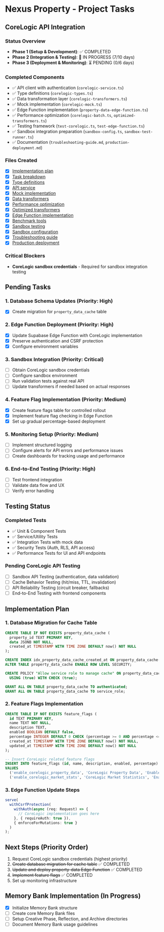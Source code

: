 # Nexus Property - Project Tasks

## CoreLogic API Integration

### Status Overview
- **Phase 1 (Setup & Development)**: ✅ COMPLETED
- **Phase 2 (Integration & Testing)**: 🔄 IN PROGRESS (7/10 days)
- **Phase 3 (Deployment & Monitoring)**: ⏳ PENDING (0/6 days)

### Completed Components
- ✅ API client with authentication (`corelogic-service.ts`)
- ✅ Type definitions (`corelogic-types.ts`)
- ✅ Data transformation layer (`corelogic-transformers.ts`)
- ✅ Mock implementation (`corelogic-mock.ts`)
- ✅ Edge Function implementation (`property-data-edge-function.ts`)
- ✅ Performance optimization (`corelogic-batch.ts`, `optimized-transformers.ts`)
- ✅ Testing framework (`test-corelogic.ts`, `test-edge-function.ts`)
- ✅ Sandbox integration preparation (`sandbox-config.ts`, `sandbox-test-runner.ts`)
- ✅ Documentation (`troubleshooting-guide.md`, `production-deployment.md`)

### Files Created
- [x] [Implementation plan](./CoreLogic-API/implementation-plan.md)
- [x] [Task breakdown](./CoreLogic-API/tasks.md)
- [x] [Type definitions](./CoreLogic-API/corelogic-types.ts)
- [x] [API service](./CoreLogic-API/corelogic-service.ts)
- [x] [Mock implementation](./CoreLogic-API/corelogic-mock.ts)
- [x] [Data transformers](./CoreLogic-API/corelogic-transformers.ts)
- [x] [Performance optimization](./CoreLogic-API/corelogic-batch.ts)
- [x] [Optimized transformers](./CoreLogic-API/optimized-transformers.ts)
- [x] [Edge Function implementation](./CoreLogic-API/property-data-edge-function.ts)
- [x] [Benchmark tools](./CoreLogic-API/enhanced-benchmark.ts)
- [x] [Sandbox testing](./CoreLogic-API/sandbox-test-runner.ts)
- [x] [Sandbox configuration](./CoreLogic-API/sandbox-config.ts)
- [x] [Troubleshooting guide](./CoreLogic-API/troubleshooting-guide.md)
- [x] [Production deployment](./CoreLogic-API/production-deployment.md)

### Critical Blockers
- **CoreLogic sandbox credentials** - Required for sandbox integration testing

## Pending Tasks

### 1. Database Schema Updates (Priority: High)
- [x] Create migration for `property_data_cache` table

### 2. Edge Function Deployment (Priority: High)
- [x] Update Supabase Edge Function with CoreLogic implementation
- [x] Preserve authentication and CSRF protection
- [x] Configure environment variables

### 3. Sandbox Integration (Priority: Critical)
- [ ] Obtain CoreLogic sandbox credentials
- [ ] Configure sandbox environment
- [ ] Run validation tests against real API
- [ ] Update transformers if needed based on actual responses

### 4. Feature Flag Implementation (Priority: Medium)
- [x] Create feature flags table for controlled rollout
- [x] Implement feature flag checking in Edge Function
- [x] Set up gradual percentage-based deployment

### 5. Monitoring Setup (Priority: Medium)
- [ ] Implement structured logging
- [ ] Configure alerts for API errors and performance issues
- [ ] Create dashboards for tracking usage and performance

### 6. End-to-End Testing (Priority: High)
- [ ] Test frontend integration
- [ ] Validate data flow and UX
- [ ] Verify error handling

## Testing Status

### Completed Tests
- ✅ Unit & Component Tests
- ✅ Service/Utility Tests
- ✅ Integration Tests with mock data
- ✅ Security Tests (Auth, RLS, API access)
- ✅ Performance Tests for UI and API endpoints

### Pending CoreLogic API Testing
- [ ] Sandbox API Testing (authentication, data validation)
- [ ] Cache Behavior Testing (hit/miss, TTL, invalidation)
- [ ] API Reliability Testing (circuit breaker, fallbacks)
- [ ] End-to-End Testing with frontend components

## Implementation Plan

### 1. Database Migration for Cache Table

```sql
CREATE TABLE IF NOT EXISTS property_data_cache (
  property_id TEXT PRIMARY KEY,
  data JSONB NOT NULL,
  created_at TIMESTAMP WITH TIME ZONE DEFAULT now() NOT NULL
);

CREATE INDEX idx_property_data_cache_created_at ON property_data_cache(created_at);
ALTER TABLE property_data_cache ENABLE ROW LEVEL SECURITY;

CREATE POLICY "Allow service role to manage cache" ON property_data_cache 
  USING (true) WITH CHECK (true);

GRANT ALL ON TABLE property_data_cache TO authenticated;
GRANT ALL ON TABLE property_data_cache TO service_role;
```

### 2. Feature Flags Implementation

```sql
CREATE TABLE IF NOT EXISTS feature_flags (
  id TEXT PRIMARY KEY,
  name TEXT NOT NULL,
  description TEXT,
  enabled BOOLEAN DEFAULT false,
  percentage INTEGER DEFAULT 0 CHECK (percentage >= 0 AND percentage <= 100),
  created_at TIMESTAMP WITH TIME ZONE DEFAULT now() NOT NULL,
  updated_at TIMESTAMP WITH TIME ZONE DEFAULT now() NOT NULL
);

-- Insert CoreLogic related feature flags
INSERT INTO feature_flags (id, name, description, enabled, percentage)
VALUES 
  ('enable_corelogic_property_data', 'CoreLogic Property Data', 'Enables real CoreLogic property data', false, 0),
  ('enable_corelogic_market_stats', 'CoreLogic Market Statistics', 'Enables CoreLogic market statistics', false, 0);
```

### 3. Edge Function Update Steps

```typescript
serve(
  withCsrfProtection(
    withAuth(async (req: Request) => {
      // CoreLogic implementation goes here
    }, { requireAuth: true }),
    { enforceForMutations: true }
  )
);
```

## Next Steps (Priority Order)

1. Request CoreLogic sandbox credentials (highest priority)
2. ~~Create database migration for cache table~~ ✅ COMPLETED
3. ~~Update and deploy property-data Edge Function~~ ✅ COMPLETED
4. ~~Implement feature flags~~ ✅ COMPLETED
5. Set up monitoring infrastructure

## Memory Bank Implementation (In Progress)

- [x] Initialize Memory Bank structure
- [ ] Create core Memory Bank files
- [ ] Setup Creative Phase, Reflection, and Archive directories
- [ ] Document Memory Bank usage guidelines 